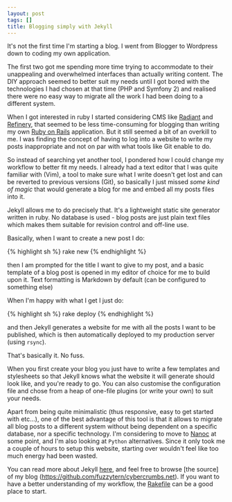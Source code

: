 ```yaml
---
layout: post
tags: []
title: Blogging simply with Jekyll
---
```


It's not the first time I'm starting a blog. I went from Blogger to Wordpress down to coding my own application. 

The first two got me spending more time trying to accommodate to their unappealing and overwhelmed interfaces than actually writing content. The DIY approach seemed to better suit my needs until I got bored with the technologies I had chosen at that time (PHP and Symfony 2) and realised there were no easy way to migrate all the work I had been doing to a different system.

When I got interested in ruby I started considering CMS like [Radiant](http://radiantcms.org) and [Refinery](http://refinerycms.com/), that seemed to be less time-consuming for blogging than writing my own [Ruby on Rails](http://rubyonrails.org) application. But it still seemed a bit of an overkill to me. I was finding the concept of having to log into a website to write my posts inappropriate and not on par with what tools like Git enable to do. 

So instead of searching yet another tool, I pondered how I could change my workflow to better fit my needs. I already had a text editor that I was quite familiar with (Vim), a tool to make sure what I write doesn't get lost and can be reverted to previous versions (Git), so basically I just missed *some kind of magic* that would generate a blog for me and embed all my posts files into it.

Jekyll allows me to do precisely that. It's a lightweight static site generator written in ruby. No database is used - blog posts are just plain text files which makes them suitable for revision control and off-line use.

Basically, when I want to create a new post I do:

{% highlight sh %}
rake new
{% endhighlight %}

then I am prompted for the title I want to give to my post, and a basic template of a blog post is opened in my editor of choice for me to build upon it. Text formatting is Markdown by default (can be configured to something else)

When I'm happy with what I get I just do:

{% highlight sh %}
rake deploy
{% endhighlight %}

and then Jekyll generates a website for me with all the posts I want to be published, which is then automatically deployed to my production server (using `rsync`).

That's basically it. No fuss.

When you first create your blog you just have to write a few templates and stylesheets so that Jekyll knows what the website it will generate should look like, and you're ready to go. You can also customise the configuration file and chose from a heap of one-file plugins (or write your own) to suit your needs.

Apart from being quite minimalistic (thus responsive, easy to get started with etc...), one of the best advantage of this tool is that it allows to migrate all blog posts to a different system without being dependent on a specific database, nor a specific technology. I'm considering to move to [Nanoc](http://nanoc.stoneship.org/) at some point, and I'm also looking at `Python` alternatives. Since it only took me a couple of hours to setup this website, starting over wouldn't feel like too much energy had been wasted.

You can read more about Jekyll [here](https://github.com/mojombo/jekyll), and feel free to browse [the source] of my blog (https://github.com/fuzzytern/cybercrumbs.net). If you want to have a better understanding of my workflow, the [Rakefile](https://github.com/fuzzytern/cybercrumbs.net/blob/master/Rakefile) can be a good place to start.
